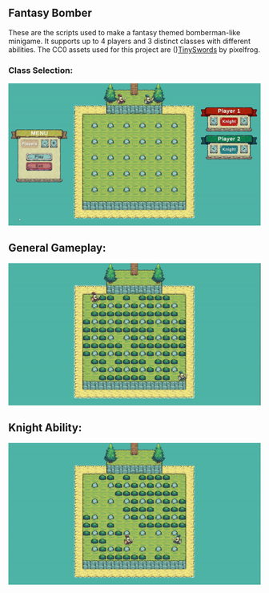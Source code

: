 ## Fantasy Bomber
These are the scripts used to make a fantasy themed bomberman-like minigame. It supports up to 4 players and 3 distinct classes with different abilities. The CC0 assets used for this project are ()[TinySwords](https://pixelfrog-assets.itch.io/tiny-swords) by pixelfrog.

### Class Selection:
![](Examples/class_selection.gif)

## General Gameplay:
![](Examples/general_gameplay.gif)

## Knight Ability:
![](Examples/ability_knight.gif)

